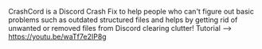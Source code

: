 CrashCord is a Discord Crash Fix to help people who can't figure out basic problems such as outdated structured files and helps by getting rid of unwanted or removed files from Discord clearing clutter! Tutorial --> https://youtu.be/waTf7e2IP8g
